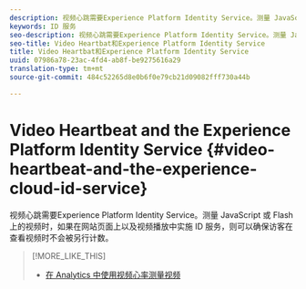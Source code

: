 ```yaml
---
description: 视频心跳需要Experience Platform Identity Service。测量 JavaScript 或 Flash 上的视频时，如果在网站页面上以及视频播放中实施 ID 服务，则可以确保访客在查看视频时不会被另行计数。
keywords: ID 服务
seo-description: 视频心跳需要Experience Platform Identity Service。测量 JavaScript 或 Flash 上的视频时，如果在网站页面上以及视频播放中实施 ID 服务，则可以确保访客在查看视频时不会被另行计数。
seo-title: Video Heartbat和Experience Platform Identity Service
title: Video Heartbat和Experience Platform Identity Service
uuid: 07986a78-23ac-4fd4-ab8f-be9275616a29
translation-type: tm+mt
source-git-commit: 484c52265d8e0b6f0e79cb21d09082fff730a44b

---
```



# Video Heartbeat and the Experience Platform Identity Service {#video-heartbeat-and-the-experience-cloud-id-service}

视频心跳需要Experience Platform Identity Service。测量 JavaScript 或 Flash 上的视频时，如果在网站页面上以及视频播放中实施 ID 服务，则可以确保访客在查看视频时不会被另行计数。

>[!MORE_LIKE_THIS]
>
>* [在 Analytics 中使用视频心率测量视频](https://marketing.adobe.com/resources/help/en_US/sc/appmeasurement/hbvideo/)

